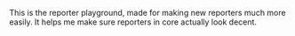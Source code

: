This is the reporter playground, made for making new reporters much more easily. It helps me make sure reporters in core actually look decent.
